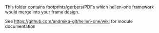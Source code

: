 This folder contains footprints/gerbers/PDFs which hellen-one framework would merge into your frame design.

See https://github.com/andreika-git/hellen-one/wiki for module documentation
